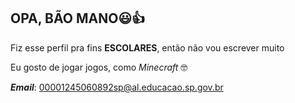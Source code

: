 ## OPA, BÃO MANO😃👍

Fiz esse perfil pra fins **ESCOLARES**, então não vou escrever muito

Eu gosto de jogar jogos, como _Minecraft_ 🤓

_**Email**_: 00001245060892sp@al.educacao.sp.gov.br

